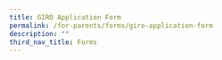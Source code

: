 ```yaml
---
title: GIRO Application Form
permalink: /for-parents/forms/giro-application-form
description: ""
third_nav_title: Forms
---
```


